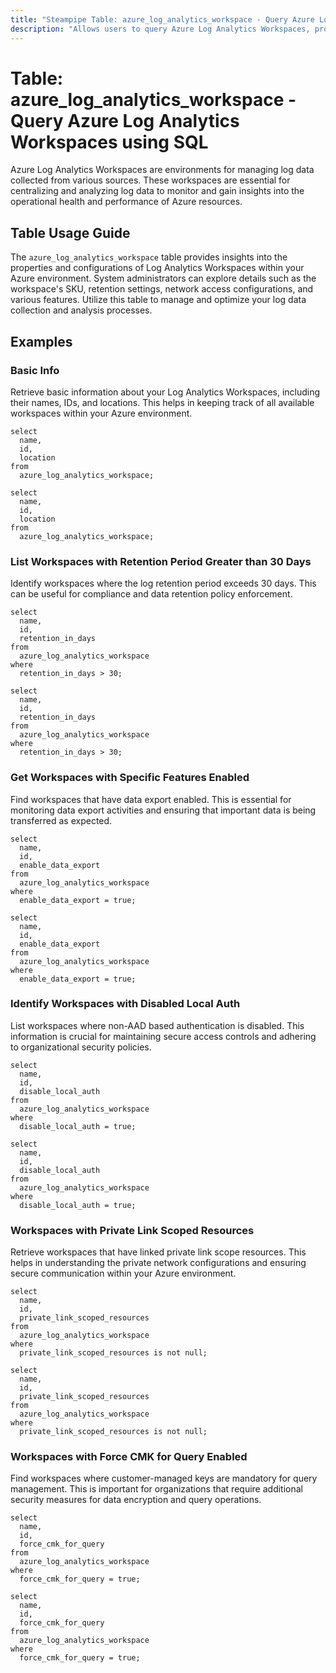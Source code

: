 ```yaml
---
title: "Steampipe Table: azure_log_analytics_workspace - Query Azure Log Analytics Workspaces using SQL"
description: "Allows users to query Azure Log Analytics Workspaces, providing insights into the configuration and properties of Log Analytics Workspaces within their Azure environment."
---
```


# Table: azure_log_analytics_workspace - Query Azure Log Analytics Workspaces using SQL

Azure Log Analytics Workspaces are environments for managing log data collected from various sources. These workspaces are essential for centralizing and analyzing log data to monitor and gain insights into the operational health and performance of Azure resources.

## Table Usage Guide

The `azure_log_analytics_workspace` table provides insights into the properties and configurations of Log Analytics Workspaces within your Azure environment. System administrators can explore details such as the workspace's SKU, retention settings, network access configurations, and various features. Utilize this table to manage and optimize your log data collection and analysis processes.

## Examples

### Basic Info

Retrieve basic information about your Log Analytics Workspaces, including their names, IDs, and locations. This helps in keeping track of all available workspaces within your Azure environment.

```sql+postgres
select
  name,
  id,
  location
from
  azure_log_analytics_workspace;
```

```sql+sqlite
select
  name,
  id,
  location
from
  azure_log_analytics_workspace;
```

### List Workspaces with Retention Period Greater than 30 Days

Identify workspaces where the log retention period exceeds 30 days. This can be useful for compliance and data retention policy enforcement.

```sql+postgres
select
  name,
  id,
  retention_in_days
from
  azure_log_analytics_workspace
where
  retention_in_days > 30;
```

```sql+sqlite
select
  name,
  id,
  retention_in_days
from
  azure_log_analytics_workspace
where
  retention_in_days > 30;
```

### Get Workspaces with Specific Features Enabled

Find workspaces that have data export enabled. This is essential for monitoring data export activities and ensuring that important data is being transferred as expected.

```sql+postgres
select
  name,
  id,
  enable_data_export
from
  azure_log_analytics_workspace
where
  enable_data_export = true;
```

```sql+sqlite
select
  name,
  id,
  enable_data_export
from
  azure_log_analytics_workspace
where
  enable_data_export = true;
```

### Identify Workspaces with Disabled Local Auth

List workspaces where non-AAD based authentication is disabled. This information is crucial for maintaining secure access controls and adhering to organizational security policies.

```sql+postgres
select
  name,
  id,
  disable_local_auth
from
  azure_log_analytics_workspace
where
  disable_local_auth = true;
```

```sql+sqlite
select
  name,
  id,
  disable_local_auth
from
  azure_log_analytics_workspace
where
  disable_local_auth = true;
```

### Workspaces with Private Link Scoped Resources

Retrieve workspaces that have linked private link scope resources. This helps in understanding the private network configurations and ensuring secure communication within your Azure environment.

```sql+postgres
select
  name,
  id,
  private_link_scoped_resources
from
  azure_log_analytics_workspace
where
  private_link_scoped_resources is not null;
```

```sql+sqlite
select
  name,
  id,
  private_link_scoped_resources
from
  azure_log_analytics_workspace
where
  private_link_scoped_resources is not null;
```

### Workspaces with Force CMK for Query Enabled

Find workspaces where customer-managed keys are mandatory for query management. This is important for organizations that require additional security measures for data encryption and query operations.

```sql+postgres
select
  name,
  id,
  force_cmk_for_query
from
  azure_log_analytics_workspace
where
  force_cmk_for_query = true;
```

```sql+sqlite
select
  name,
  id,
  force_cmk_for_query
from
  azure_log_analytics_workspace
where
  force_cmk_for_query = true;
```